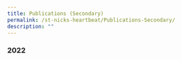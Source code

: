 ```yaml
---
title: Publications (Secondary)
permalink: /st-nicks-heartbeat/Publications-Secondary/
description: ""
---
```

### 2022

